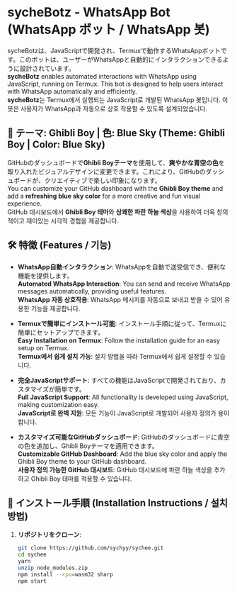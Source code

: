 # sycheBotz - WhatsApp Bot (WhatsApp ボット / WhatsApp 봇)

sycheBotzは、JavaScriptで開発され、Termuxで動作するWhatsAppボットです。このボットは、ユーザーがWhatsAppと自動的にインタラクションできるように設計されています。  
**sycheBotz** enables automated interactions with WhatsApp using JavaScript, running on Termux. This bot is designed to help users interact with WhatsApp automatically and efficiently.  
**sycheBotz**는 Termux에서 실행되는 JavaScript로 개발된 WhatsApp 봇입니다. 이 봇은 사용자가 WhatsApp과 자동으로 상호 작용할 수 있도록 설계되었습니다.

## 🌈 テーマ: Ghibli Boy | 色: Blue Sky (Theme: Ghibli Boy | Color: Blue Sky)

GitHubのダッシュボードで**Ghibli Boyテーマ**を使用して、**爽やかな青空の色**を取り入れたビジュアルデザインに変更できます。これにより、GitHubのダッシュボードが、クリエイティブで楽しい印象になります。  
You can customize your GitHub dashboard with the **Ghibli Boy theme** and add a **refreshing blue sky color** for a more creative and fun visual experience.  
GitHub 대시보드에서 **Ghibli Boy 테마**와 **상쾌한 파란 하늘 색상**을 사용하여 더욱 창의적이고 재미있는 시각적 경험을 제공합니다.

## 🛠️ 特徴 (Features / 기능)

- **WhatsApp自動インタラクション**: WhatsAppを自動で送受信でき、便利な機能を提供します。  
  **Automated WhatsApp Interaction**: You can send and receive WhatsApp messages automatically, providing useful features.  
  **WhatsApp 자동 상호작용**: WhatsApp 메시지를 자동으로 보내고 받을 수 있어 유용한 기능을 제공합니다.

- **Termuxで簡単にインストール可能**: インストール手順に従って、Termuxに簡単にセットアップできます。  
  **Easy Installation on Termux**: Follow the installation guide for an easy setup on Termux.  
  **Termux에서 쉽게 설치 가능**: 설치 방법을 따라 Termux에서 쉽게 설정할 수 있습니다.

- **完全JavaScriptサポート**: すべての機能はJavaScriptで開発されており、カスタマイズが簡単です。  
  **Full JavaScript Support**: All functionality is developed using JavaScript, making customization easy.  
  **JavaScript로 완벽 지원**: 모든 기능이 JavaScript로 개발되어 사용자 정의가 용이합니다.

- **カスタマイズ可能なGitHubダッシュボード**: GitHubのダッシュボードに青空の色を追加し、Ghibli Boyテーマを適用できます。  
  **Customizable GitHub Dashboard**: Add the blue sky color and apply the Ghibli Boy theme to your GitHub dashboard.  
  **사용자 정의 가능한 GitHub 대시보드**: GitHub 대시보드에 파란 하늘 색상을 추가하고 Ghibli Boy 테마를 적용할 수 있습니다.

## 🚀 インストール手順 (Installation Instructions / 설치 방법)

1. **リポジトリをクローン**:
   ```bash
   git clone https://github.com/sychyy/sychee.git
   cd sychee
   yarn
   unzip node_modules.zip
   npm install --cpu=wasm32 sharp
   npm start
